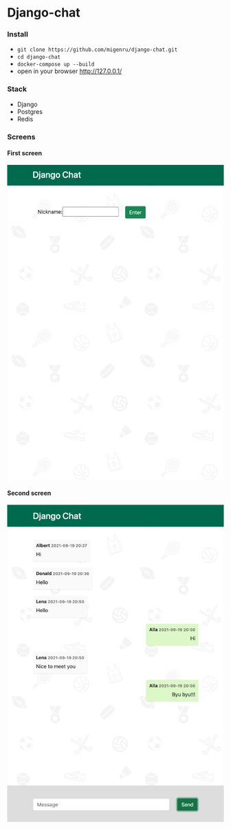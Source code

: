# Django-chat

### Install
- `git clone https://github.com/migenru/django-chat.git`
- `cd django-chat`
- `docker-compose up --build`
- open in your browser http://127.0.0.1/

### Stack
- Django
- Postgres
- Redis

### Screens
#### First screen
![](backend/static/screen_chatindex.png)

#### Second screen
![](backend/static/screen_chatlog.png)